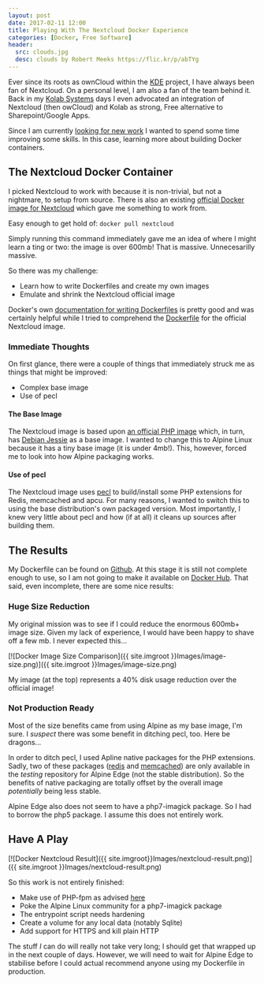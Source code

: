 ```yaml
---
layout: post
date: 2017-02-11 12:00
title: Playing With The Nextcloud Docker Experience
categories: [Docker, Free Software]
header:
  src: clouds.jpg
  desc: clouds by Robert Meeks https://flic.kr/p/abTYg
---
```

Ever since its roots as ownCloud within the [KDE](http://www.kde.org)
project, I have always been fan of Nextcloud. On a personal level, I
am also a fan of the team behind it. Back in my [Kolab
Systems](http://kolabsys.com) days I even advocated an integration of
Nextcloud (then owCloud) and Kolab as strong, Free alternative to
Sharepoint/Google Apps.

Since I am currently [looking for new work](/hire/index.html) I wanted
to spend some time improving some skills. In this case, learning more
about building Docker containers.

## The Nextcloud Docker Container

I picked Nextcloud to work with because it is non-trivial, but not a
nightmare, to setup from source. There is also an existing [official
Docker image for Nextcloud](https://hub.docker.com/_/nextcloud/) which
gave me something to work from.

Easy enough to get hold of: ```docker pull nextcloud```

Simply running this command immediately gave me an idea of where I
might learn a ting or two: the image is over 600mb! That is
massive. Unnecesarilly massive.

So there was my challenge:

- Learn how to write Dockerfiles and create my own images
- Emulate and shrink the Nextcloud official image

Docker's own [documentation for writing
Dockerfiles](https://docs.docker.com/engine/userguide/eng-image/dockerfile_best-practices/)
is pretty good and was certainly helpful while I tried to comprehend
the
[Dockerfile](https://github.com/nextcloud/docker/blob/master/11.0/apache/Dockerfile)
for the official Nextcloud image.

### Immediate Thoughts

On first glance, there were a couple of things that immediately struck
me as things that might be improved:

- Complex base image
- Use of pecl

#### The Base Image

The Nextcloud image is based upon [an official PHP
image](https://github.com/docker-library/php/blob/75854bb7e97d3e01c9b3597674450be43521e296/5.6/fpm/Dockerfile)
which, in turn, has [Debian Jessie](https://www.debian.org) as a base
image. I wanted to change this to Alpine Linux because it has a tiny
base image (it is under 4mb!). This, however, forced me to look into
how Alpine packaging works.

#### Use of pecl

The Nextcloud image uses [pecl](https://pecl.php.net) to build/install
some PHP extensions for Redis, memcached and apcu. For many reasons, I
wanted to switch this to using the base distribution's own packaged
version. Most importantly, I knew very little about pecl and how (if
at all) it cleans up sources after building them.

## The Results

My Dockerfile can be found on
[Github](https://github.com/therealpadams/nextcloud-docker/blob/master/Dockerfile). At
this stage it is still not complete enough to use, so I am not going
to make it available on [Docker Hub](https://hub.docker.com). That
said, even incomplete, there are some nice results:

### Huge Size Reduction

My original mission was to see if I could reduce the enormous 600mb+
image size. Given my lack of experience, I would have been happy to
shave off a few mb. I never expected this...

[![Docker Image Size Comparison]({{ site.imgroot }}Images/image-size.png)]({{ site.imgroot }}Images/image-size.png)

My image (at the top) represents a 40% disk usage reduction over the
official image!

### Not Production Ready

Most of the size benefits came from using Alpine as my base image, I'm
sure. I *suspect* there was some benefit in ditching pecl, too. Here
be dragons...

In order to ditch pecl, I used Apline native packages for the PHP
extensions. Sadly, two of these packages
([redis](https://pkgs.alpinelinux.org/package/edge/testing/x86_64/php7-redis)
and
[memcached](https://pkgs.alpinelinux.org/package/edge/testing/x86_64/php7-memcached))
are only available in the *testing* repository for Alpine Edge (not
the stable distribution). So the benefits of native packaging are
totally offset by the overall image *potentially* being less stable.

Alpine Edge also does not seem to have a php7-imagick package. So I
had to borrow the php5 package. I assume this does not entirely work.

## Have A Play

[![Docker Nextcloud Result]({{ site.imgroot}}Images/nextcloud-result.png)]({{ site.imgroot }}Images/nextcloud-result.png)

So this work is not entirely finished:

- Make use of PHP-fpm as advised [here](https://wiki.alpinelinux.org/wiki/Apache_with_php-fpm)
- Poke the Alpine Linux community for a php7-imagick package
- The entrypoint script needs hardening
- Create a volume for any local data (notably Sqlite)
- Add support for HTTPS and kill plain HTTP

The stuff *I* can do will really not take very long; I should get that
wrapped up in the next couple of days. However, we will need to wait
for Alpine Edge to stabilise before I could actual recommend anyone
using my Dockerfile in production.